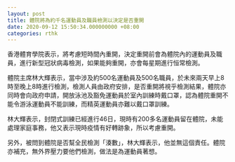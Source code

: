 ```yaml
---
layout: post
title: 體院將為約千名運動員及職員檢測以決定是否重開
date: 2020-09-12 15:50:34.000000000 +08:00
categories: rthk
---
```


香港體育學院表示，將考慮短時間內重開，決定重開前會為體院內的運動員及職員，進行新型冠狀病毒檢測，如果能夠重開，亦會每星期進行恒常檢測。

體院主席林大輝表示，當中涉及約500名運動員及500名職員，於未來兩天早上8時至晚上8時進行檢測，檢測人員由政府安排，是否重開將視乎檢測結果，體院亦同時會向政府申請，開放泳池及豁免運動員於室內訓練時戴口罩，認為體院重開不能令游泳運動員不能訓練，而精英運動員亦難以戴口罩訓練。

林大輝表示，封閉式訓練已經進行46日，現時有200多名運動員留在體院，未能處理家庭事務，他又表示現時疫情有好轉跡象，所以考慮重開。

另外，被問到體院是否幫全民檢測「湊數」，林大輝表示，他並無這個責任。體院亦補充，無外界壓力要他們檢測，做法是為運動員著想。
